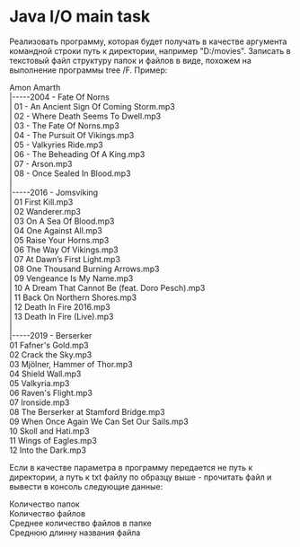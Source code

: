 # Java I/O main task

Реализовать программу, которая будет получать в качестве аргумента командной строки путь к директории, например "D:/movies". Записать в текстовый файл структуру папок и файлов в виде, похожем на выполнение программы tree /F. Пример:

Amon Amarth    
|-----2004 - Fate Of Norns  
|       01 - An Ancient Sign Of Coming Storm.mp3    
|       02 - Where Death Seems To Dwell.mp3  
|       03 - The Fate Of Norns.mp3  
|       04 - The Pursuit Of Vikings.mp3     
|       05 - Valkyries Ride.mp3     
|       06 - The Beheading Of A King.mp3    
|       07 - Arson.mp3  
|       08 - Once Sealed In Blood.mp3   
|   
|-----2016 - Jomsviking     
|       01 First Kill.mp3       
|       02 Wanderer.mp3     
|       03 On A Sea Of Blood.mp3    
|       04 One Against All.mp3  
|       05 Raise Your Horns.mp3     
|       06 The Way Of Vikings.mp3  
|       07 At Dawn’s First Light.mp3    
|       08 One Thousand Burning Arrows.mp3  
|       09 Vengeance Is My Name.mp3     
|       10 A Dream That Cannot Be (feat. Doro Pesch).mp3    
|       11 Back On Northern Shores.mp3  
|       12 Death In Fire 2016.mp3   
|       13 Death In Fire (Live).mp3     
|   
|-----2019 - Berserker  
01 Fafner's Gold.mp3    
02 Crack the Sky.mp3    
03 Mjölner, Hammer of Thor.mp3  
04 Shield Wall.mp3  
05 Valkyria.mp3     
06 Raven's Flight.mp3   
07 Ironside.mp3     
08 The Berserker at Stamford Bridge.mp3     
09 When Once Again We Can Set Our Sails.mp3     
10 Skoll and Hati.mp3   
11 Wings of Eagles.mp3  
12 Into the Dark.mp3


Если в качестве параметра в программу передается не путь к директории, а путь к txt файлу по образцу выше - прочитать файл и вывести в консоль следующие данные:

Количество папок    
Количество файлов   
Среднее количество файлов в папке   
Среднюю длинну названия файла